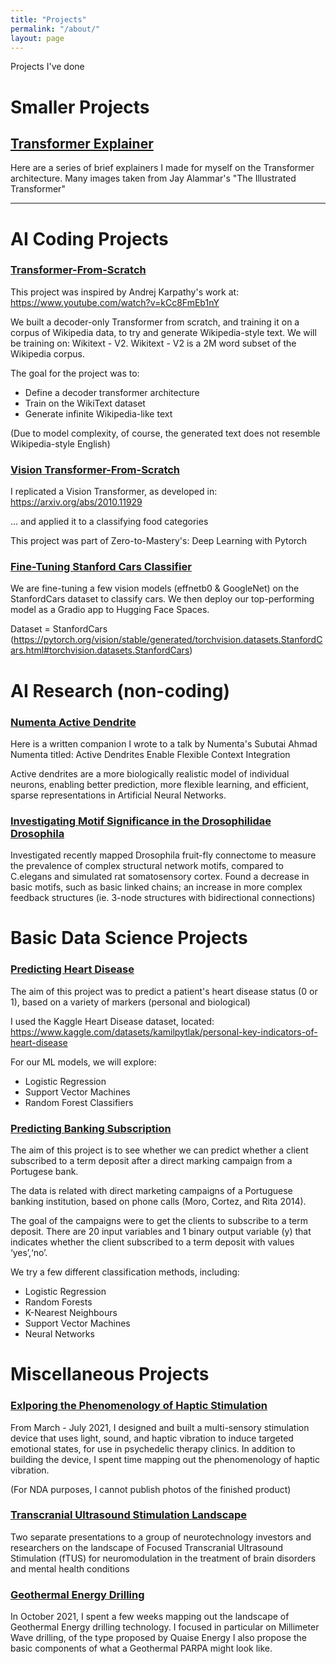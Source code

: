 ```yaml
---
title: "Projects"
permalink: "/about/"
layout: page
---
```

Projects I've done 

# Smaller Projects

## [Transformer Explainer](https://gabby-foxtrot-8e2.notion.site/Transformers-1066353a15494d8f82b677e226e777e0)
Here are a series of brief explainers I made for myself on the Transformer architecture. Many images taken from Jay Alammar's "The Illustrated Transformer"

---------

# AI Coding Projects
### [Transformer-From-Scratch ](https://github.com/bigtimecodersean/Transformer_From_Scratch)

This project was inspired by Andrej Karpathy's work at: https://www.youtube.com/watch?v=kCc8FmEb1nY

We built a decoder-only Transformer from scratch, and training it on a corpus of Wikipedia data, to try and generate Wikipedia-style text. We will be training on: Wikitext - V2. Wikitext - V2 is a 2M word subset of the Wikipedia corpus.

The goal for the project was to:
- Define a decoder transformer architecture
- Train on the WikiText dataset
- Generate infinite Wikipedia-like text

(Due to model complexity, of course, the generated text does not resemble Wikipedia-style English)

### [Vision Transformer-From-Scratch](https://github.com/bigtimecodersean/Vision_Transformer_Replication)

I replicated a Vision Transformer, as developed in: https://arxiv.org/abs/2010.11929

... and applied it to a classifying food categories 

This project was part of Zero-to-Mastery's: Deep Learning with Pytorch

### [Fine-Tuning Stanford Cars Classifier](https://github.com/bigtimecodersean/Fine_Tuning_Stanford_Cars_Classification)
We are fine-tuning a few vision models (effnetb0 & GoogleNet) on the StanfordCars dataset to classify cars. We then deploy our top-performing model as a Gradio app to Hugging Face Spaces.

Dataset = StanfordCars (https://pytorch.org/vision/stable/generated/torchvision.datasets.StanfordCars.html#torchvision.datasets.StanfordCars)

# AI Research (non-coding) 

### [Numenta Active Dendrite](https://5744f6c2-4ed8-4ec0-a6a4-51909cc8f220.filesusr.com/ugd/e97160_d98a19334c954743adf683cb1df2b919.pdf)

Here is a written companion I wrote to a talk by Numenta's Subutai Ahmad Numenta titled: Active Dendrites Enable Flexible Context Integration 

Active dendrites are a more biologically realistic model of individual neurons, enabling better prediction, more flexible learning, and efficient, sparse representations in Artificial Neural Networks.  

### [Investigating Motif Significance in the Drosophilidae Drosophila](https://5744f6c2-4ed8-4ec0-a6a4-51909cc8f220.filesusr.com/ugd/e97160_dcc99d36de424a1fbed10f7f4e635463.pdf)

Investigated recently mapped Drosophila fruit-fly connectome to measure the prevalence of complex structural network motifs, compared to C.elegans and simulated rat somatosensory cortex. Found a decrease in basic motifs, such as basic linked chains; an increase in more complex feedback structures (ie. 3-node structures with bidirectional connections) 

# Basic Data Science Projects

### [Predicting Heart Disease](https://github.com/bigtimecodersean/Key_Indicators_of_Heart_Disease)

The aim of this project was to predict a patient's heart disease status (0 or 1), based on a variety of markers (personal and biological)

I used the Kaggle Heart Disease dataset, located: https://www.kaggle.com/datasets/kamilpytlak/personal-key-indicators-of-heart-disease

For our ML models, we will explore:
- Logistic Regression
- Support Vector Machines
- Random Forest Classifiers

### [Predicting Banking Subscription](https://github.com/bigtimecodersean/Banking_Subscription_Prediction)

The aim of this project is to see whether we can predict whether a client subscribed to a term deposit after a direct marking campaign from a Portugese bank.

The data is related with direct marketing campaigns of a Portuguese banking institution, based on phone calls (Moro, Cortez, and Rita 2014).

The goal of the campaigns were to get the clients to subscribe to a term deposit. There are 20 input variables and 1 binary output variable (y) that indicates whether the client subscribed to a term deposit with values ‘yes’,‘no’.

We try a few different classification methods, including:

- Logistic Regression
- Random Forests
- K-Nearest Neighbours
- Support Vector Machines
- Neural Networks

# Miscellaneous Projects

### [Exlporing the Phenomenology of Haptic Stimulation](https://www.youtube.com/watch?v=ga88RGOzJwk) 

From March - July 2021, I designed and built a multi-sensory stimulation device that uses light, sound, and haptic vibration to induce targeted emotional states, for use in psychedelic therapy clinics. In addition to building the device, I spent time mapping out the phenomenology of haptic vibration.

(For NDA purposes, I cannot publish photos of the finished product)



### [Transcranial Ultrasound Stimulation Landscape](https://5744f6c2-4ed8-4ec0-a6a4-51909cc8f220.filesusr.com/ugd/e97160_c793c5047dbe41dd81a33ba53468d0bf.pdf)

Two separate presentations to a group of neurotechnology investors and researchers on the landscape of Focused Transcranial Ultrasound Stimulation (fTUS) for neuromodulation in the treatment of brain disorders and mental health conditions


### [Geothermal Energy Drilling](https://5744f6c2-4ed8-4ec0-a6a4-51909cc8f220.filesusr.com/ugd/e97160_0f790d08b3854e9ba95aa4fb85f51c48.pdf) 

In October 2021, I spent a few weeks mapping out the landscape of Geothermal Energy drilling technology. I focused in particular on Millimeter Wave drilling, of the type proposed by Quaise Energy I also propose the basic components of what a Geothermal PARPA might look like.
